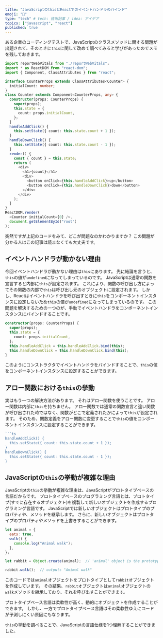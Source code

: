 ```yaml
---
title: "JavaScriptのthisとReactでのイベントハンドラのバインド"
emoji: "📌"
type: "tech" # tech: 技術記事 / idea: アイデア
topics: ["javascript", "react"]
published: true 
---
```


ある企業のコーディングテストで、JavaScriptのクラスメソッドに関する問題が出題されて、そのときに`this`に関して改めて調べてみると学びがあったのでメモを残しておきます。

```ts 
import reportWebVitals from "./reportWebVitals";
import * as ReactDOM from "react-dom";
import { Component, ClassAttributes } from "react";

interface CounterProps extends ClassAttributes<Counter> {
  initialCount: number;
}
class Counter extends Component<CounterProps, any> {
  constructor(props: CounterProps) {
    super(props);
    this.state = {
      count: props.initialCount,
    };
  }
  handleAddClick() {
    this.setState({ count: this.state.count + 1 });
  }
  handleDownClick() {
    this.setState({ count: this.state.count - 1 });
  }
  render() {
    const { count } = this.state;
    return (
      <div>
        <h1>{count}</h1>
        <div>
          <button onClick={this.handleAddClick}>up</button>
          <button onClick={this.handleDownClick}>down</button>
        </div>
      </div>
    );
  }
}
ReactDOM.render(
  <Counter initialCount={0} />,
  document.getElementById("root")
);
```
突然ですが上記のコードをみて、どこが問題なのかわかりますか？
この問題が分かる人はこの記事は読まなくても大丈夫です。


## イベントハンドラが動かない理由
今回イベントハンドラが動かない理由は`this`にあります。
先に結論を言うと、`this`の値が`undefined`になってしまっているのです。
JavaScriptは通常の関数を宣言すると内部に`this`が設定されます。
これにより、関数の呼び出し方によってその関数の内部で`this`は呼び出し元のオブジェクトに設定されます。
しかし、Reactはイベントハンドラを呼び出すときに`this`をコンポーネントインスタンスに設定しないため`this`の値が`undefined`になってしまっているのです。
この問題を解決するための一つのが、手動でイベントハンドラをコンポーネントインスタンスにバインドすることです。
```ts 
constructor(props: CounterProps) {
  super(props);
  this.state = {
    count: props.initialCount,
  };
  this.handleAddClick = this.handleAddClick.bind(this);
  this.handleDownClick = this.handleDownClick.bind(this);
}
```
このようにコンストラクタでイベントハンドラをバインドすることで、`this`の値をコンポーネントインスタンスに設定することができます。

## アロー関数における`this`の挙動
実はもう一つの解決方法があります。
それはアロー関数を使うことです。
アロー関数は内部に`this`を持ちません。
アロー関数では通常の関数宣言と違い関数が呼び出された時ではなく、関数がどこで定義されたかによって`this`が設定されます。
そのため、関数定義をアロー関数に変更することで`this`の値をコンポーネントインスタンスに設定することができます。
```ts
```ts 
handleAddClick() {
  this.setState({ count: this.state.count + 1 });
}
handleDownClick() {
  this.setState({ count: this.state.count - 1 });
}
```

## JavaScriptの`this`の挙動が複雑な理由
JavaScriptの`this`の挙動が複雑な理由は、JavaScriptがプロトタイプベースの言語だからです。
プロトタイプベースのプログラミング言語とは、プロトタイプ(すでに存在するオブジェクト)を複製して新しいオブジェクトを作成するプログラミング言語です。
JavaScriptでは新しいオブジェクトはプロトタイプのプロパティや、メソッドを継承します。
さらに、新しいオブジェクトはプロトタイプのプロパティやメソッドを上書きすることができます。
```js 
let animal = {
  eats: true,
  walk() {
    console.log("Animal walk");
  },
};

let rabbit = Object.create(animal);  // 'animal' object is the prototype of 'rabbit'

rabbit.walk();  // outputs "Animal walk"
```
このコードでは`animal`オブジェクトをプロトタイプとして`rabbit`オブジェクトを作成しています。
その結果、`rabbit`オブジェクトは`animal`オブジェクトの`walk`メソッドを継承しており、それを呼び出すことができます。

プロトタイプベース言語は柔軟性が高く、動的にオブジェクトを作成することができます。
しかし、一方でプロトタイプベース言語はその柔軟性ゆえにコードが予測しにくい原因にもなります。

`this`の挙動を調べることで、JavaScriptの言語仕様を1つ理解することができました。

